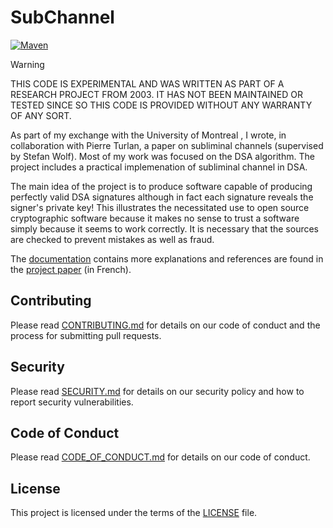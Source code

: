 # SubChannel

[![Maven](https://github.com/thomasleplus/SubChannel/workflows/Maven/badge.svg)](https://github.com/thomasleplus/SubChannel/actions?query=workflow:"Maven")

> [!WARNING]
> THIS CODE IS EXPERIMENTAL AND WAS WRITTEN AS PART OF A RESEARCH
> PROJECT FROM 2003. IT HAS NOT BEEN MAINTAINED OR TESTED SINCE SO
> THIS CODE IS PROVIDED WITHOUT ANY WARRANTY OF ANY SORT.

As part of my exchange with the University of Montreal , I wrote, in
collaboration with Pierre Turlan, a paper on subliminal channels
(supervised by Stefan Wolf). Most of my work was focused on the DSA
algorithm. The project includes a practical implemenation of
subliminal channel in DSA.

The main idea of the project is to produce software capable of
producing perfectly valid DSA signatures although in fact each
signature reveals the signer's private key! This illustrates the
necessitated use to open source cryptographic software because it
makes no sense to trust a software simply because it seems to work
correctly. It is necessary that the sources are checked to prevent
mistakes as well as fraud.

The [documentation](docs/) contains more explanations and references
are found in the [project paper](docs/rapport.pdf) (in French).

## Contributing

Please read [CONTRIBUTING.md](CONTRIBUTING.md) for details on our code of conduct and the process for submitting pull requests.

## Security

Please read [SECURITY.md](SECURITY.md) for details on our security policy and how to report security vulnerabilities.

## Code of Conduct

Please read [CODE_OF_CONDUCT.md](CODE_OF_CONDUCT.md) for details on our code of conduct.

## License

This project is licensed under the terms of the [LICENSE](LICENSE) file.
